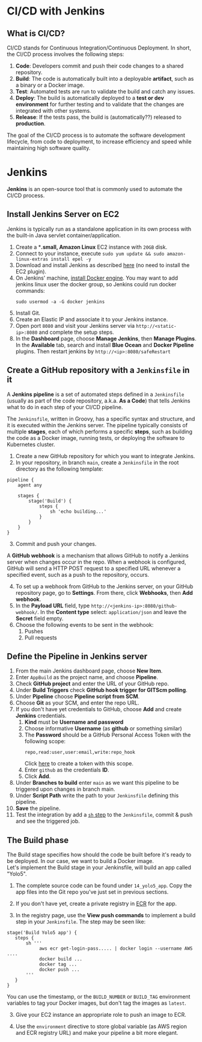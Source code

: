 # CI/CD with Jenkins

## What is CI/CD?

CI/CD stands for Continuous Integration/Continuous Deployment.
In  short, the CI/CD process involves the following steps:

1. **Code**: Developers commit and push their code changes to a shared repository.
2. **Build**: The code is automatically built into a deployable **artifact**, such as a binary or a Docker image.
3. **Test**: Automated tests are run to validate the build and catch any issues.
4. **Deploy**: The build is automatically deployed to a **test or dev environment** for further testing and to validate that the changes are integrated with other systems.
5. **Release**: If the tests pass, the build is (automatically??) released to **production**.

The goal of the CI/CD process is to automate the software development lifecycle, from code to deployment, to increase efficiency and speed while maintaining high software quality.

# Jenkins 

**Jenkins** is an open-source tool that is commonly used to automate the CI/CD process.

## Install Jenkins Server on EC2

Jenkins is typically run as a standalone application in its own process with the built-in Java servlet container/application.

1. Create a ***.small, Amazon Linux** EC2 instance with `20GB` disk.
2. Connect to your instance, execute `sudo yum update && sudo amazon-linux-extras install epel -y`
3. Download and install Jenkins as described [here](https://www.jenkins.io/doc/tutorials/tutorial-for-installing-jenkins-on-AWS/#downloading-and-installing-jenkins) (no need to install the EC2 plugin).
4. On Jenkins' machine, [install Docker engine](https://docs.aws.amazon.com/AmazonECS/latest/developerguide/create-container-image.html#create-container-image-prerequisites). You may want to add jenkins linux user the docker group, so Jenkins could run docker commands:
   ```shell
   sudo usermod -a -G docker jenkins
   ```
5. Install Git.
6. Create an Elastic IP and associate it to your Jenkins instance.
7. Open port `8080` and visit your Jenkins server via `http://<static-ip>:8080` and complete the setup steps.
8. In the **Dashboard** page, choose **Manage Jenkins**, then **Manage Plugins**. In the **Available** tab, search and install **Blue Ocean** and **Docker Pipeline** plugins. Then restart jenkins by `http://<ip>:8080/safeRestart`

## Create a GitHub repository with a `Jenkinsfile` in it

A **Jenkins pipeline** is a set of automated steps defined in a `Jenkinsfile` (usually as part of the code repository, a.k.a. **As a Code**) that tells Jenkins what to do in each step of your CI/CD pipeline. 

The `Jenkinsfile`, written in Groovy, has a specific syntax and structure, and it is executed within the Jenkins server.
The pipeline typically consists of multiple **stages**, each of which performs a specific **steps**, such as building the code as a Docker image, running tests, or deploying the software to Kubernetes cluster.

1. Create a new GitHub repository for which you want to integrate Jenkins.
2. In your repository, in branch `main`, create a `Jenkinsfile` in the root directory as the following template:

```text
pipeline {
    agent any

    stages {
        stage('Build') {
            steps {
                sh 'echo building...'
            }
        }
    }
}
```

3. Commit and push your changes.

A **GitHub webhook** is a mechanism that allows GitHub to notify a Jenkins server when changes occur in the repo. 
When a webhook is configured, GitHub will send a HTTP POST request to a specified URL whenever a specified event, such as a push to the repository, occurs.

4. To set up a webhook from GitHub to the Jenkins server, on your GitHub repository page, go to **Settings**. From there, click **Webhooks**, then **Add webhook**.
5. In the **Payload URL** field, type `http://<jenkins-ip>:8080/github-webhook/`. In the **Content type** select: `application/json` and leave the **Secret** field empty.
6. Choose the following events to be sent in the webhook:
    1. Pushes
    2. Pull requests

## Define the Pipeline in Jenkins server

1. From the main Jenkins dashboard page, choose **New Item**.
2. Enter `AppBuild` as the project name, and choose **Pipeline**.
3. Check **GitHub project** and enter the URL of your GitHub repo.
4. Under **Build Triggers** check **GitHub hook trigger for GITScm polling**.
5. Under **Pipeline** choose **Pipeline script from SCM**.
6. Choose **Git** as your SCM, and enter the repo URL.
7. If you don't have yet credentials to GitHub, choose **Add** and create **Jenkins** credentials.
   1. **Kind** must be **Username and password**
   2. Choose informative **Username** (as **github** or something similar)
   3. The **Password** should be a GitHub Personal Access Token with the following scope:
      ```text
      repo,read:user,user:email,write:repo_hook
      ```
      Click [here](https://github.com/settings/tokens/new?scopes=repo,read:user,user:email,write:repo_hook) to create a token with this scope.
   4. Enter `github` as the credentials **ID**.
   5. Click **Add**.
8. Under **Branches to build** enter `main` as we want this pipeline to be triggered upon changes in branch main.
9. Under **Script Path** write the path to your `Jenkinsfile` defining this pipeline.
10. **Save** the pipeline.
11. Test the integration by add a [`sh` step](https://www.jenkins.io/doc/pipeline/tour/running-multiple-steps/#linux-bsd-and-mac-os) to the `Jenkinsfile`, commit & push and see the triggered job.

## The Build phase

The Build stage specifies how should the code be built before it's ready to be deployed. In our case, we want to build a Docker image.  
Let's implement the Build stage in your Jenkinsfile, will build an app called "Yolo5". 


1. The complete source code can be found under `14_yolo5_app`. Copy the app files into the Git repo you've just set in previous sections.
2. If you don't have yet, create a private registry in [ECR](https://console.aws.amazon.com/ecr/repositories) for the app.

3. In the registry page, use the **View push commands** to implement a build step in your `Jenkinsfile`. The step may be seen like:

```text
stage('Build Yolo5 app') {
   steps {
       sh '''
            aws ecr get-login-pass..... | docker login --username AWS ....
            docker build ...
            docker tag ...
            docker push ...
       '''
   }
}
```

You can use the timestamp, or the `BUILD_NUMBER` or `BUILD_TAG` environment variables to tag your Docker images, but don't tag the images as `latest`.

3. Give your EC2 instance an appropriate role to push an image to ECR.

4. Use the `environment` directive to store global variable (as AWS region and ECR registry URL) and make your pipeline a bit more elegant. 

